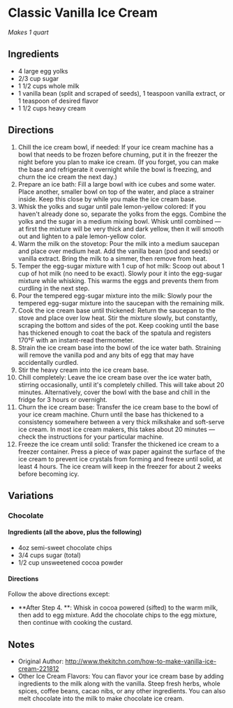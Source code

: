 Classic Vanilla Ice Cream
===================================================================
*Makes 1 quart*

Ingredients
--------------------------------------
* 4 large egg yolks
* 2/3 cup sugar
* 1 1/2 cups whole milk
* 1 vanilla bean (split and scraped of seeds), 1 teaspoon vanilla extract, or 1 teaspoon of desired flavor
* 1 1/2 cups heavy cream

Directions
-----------------------------------------------

1. Chill the ice cream bowl, if needed: If your ice cream machine has a bowl that needs to be frozen before churning, put it in the freezer the night before you plan to make ice cream. (If you forget, you can make the base and refrigerate it overnight while the bowl is freezing, and churn the ice cream the next day.)
2. Prepare an ice bath: Fill a large bowl with ice cubes and some water. Place another, smaller bowl on top of the water, and place a strainer inside. Keep this close by while you make the ice cream base.
3. Whisk the yolks and sugar until pale lemon-yellow colored: If you haven't already done so, separate the yolks from the eggs. Combine the yolks and the sugar in a medium mixing bowl. Whisk until combined — at first the mixture will be very thick and dark yellow, then it will smooth out and lighten to a pale lemon-yellow color.
4. Warm the milk on the stovetop: Pour the milk into a medium saucepan and place over medium heat. Add the vanilla bean (pod and seeds) or vanilla extract. Bring the milk to a simmer, then remove from heat.
5. Temper the egg-sugar mixture with 1 cup of hot milk: Scoop out about 1 cup of hot milk (no need to be exact). Slowly pour it into the egg-sugar mixture while whisking. This warms the eggs and prevents them from curdling in the next step.
6. Pour the tempered egg-sugar mixture into the milk: Slowly pour the tempered egg-sugar mixture into the saucepan with the remaining milk.
7. Cook the ice cream base until thickened: Return the saucepan to the stove and place over low heat. Stir the mixture slowly, but constantly, scraping the bottom and sides of the pot. Keep cooking until the base has thickened enough to coat the back of the spatula and registers 170°F with an instant-read thermometer.
8. Strain the ice cream base into the bowl of the ice water bath. Straining will remove the vanilla pod and any bits of egg that may have accidentally curdled.
9. Stir the heavy cream into the ice cream base.
10. Chill completely: Leave the ice cream base over the ice water bath, stirring occasionally, until it's completely chilled. This will take about 20 minutes. Alternatively, cover the bowl with the base and chill in the fridge for 3 hours or overnight.
11. Churn the ice cream base: Transfer the ice cream base to the bowl of your ice cream machine. Churn until the base has thickened to a consistency somewhere between a very thick milkshake and soft-serve ice cream. In most ice cream makers, this takes about 20 minutes — check the instructions for your particular machine.
12. Freeze the ice cream until solid: Transfer the thickened ice cream to a freezer container. Press a piece of wax paper against the surface of the ice cream to prevent ice crystals from forming and freeze until solid, at least 4 hours. The ice cream will keep in the freezer for about 2 weeks before becoming icy.

Variations
---------------------------------------------------------

### Chocolate
#### Ingredients (all the above, plus the following)

* 4oz semi-sweet chocolate chips
* 3/4 cups sugar (total)
* 1/2 cup unsweetened cocoa powder

#### Directions
Follow the above directions except:
* **After Step 4. **: Whisk in cocoa powered (sifted) to the warm milk, then add to egg mixture. Add the chocolate chips to the egg mixture, then continue with cooking the custard.


Notes
---------------------------------------------------------
* Original Author: http://www.thekitchn.com/how-to-make-vanilla-ice-cream-221812
* Other Ice Cream Flavors: You can flavor your ice cream base by adding ingredients to the milk along with the vanilla. Steep fresh herbs, whole spices, coffee beans, cacao nibs, or any other ingredients. You can also melt chocolate into the milk to make chocolate ice cream.

